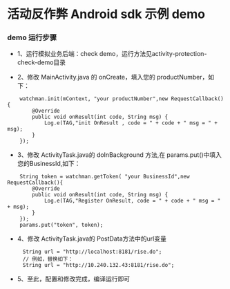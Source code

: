 活动反作弊 Android sdk 示例 demo
===

### demo 运行步骤

* 1、运行模拟业务后端：check demo，运行方法见activity-protection-check-demo目录

* 2、修改 MainActivity.java 的 onCreate，填入您的 productNumber，如下：
```
	watchman.init(mContext, "your productNumber",new RequestCallback(){
		@Override
		public void onResult(int code, String msg) {
			Log.e(TAG,"init OnResult , code = " + code + " msg = " + msg);
		}
	});
```	 
* 3、修改 ActivityTask.java的 doInBackground 方法,在 params.put()中填入您的BusinessId,如下：
```
	String token = watchman.getToken( "your BusinessId",new RequestCallback(){
		@Override
		public void onResult(int code, String msg) {
			Log.e(TAG,"Register OnResult, code = " + code + " msg = " + msg);
		}
	});
	params.put("token", token);
```
* 4、修改 ActivityTask.java的 PostData方法中的url变量
```
     String url = "http://localhost:8181/rise.do";
     // 例如，替换如下：
     String url = "http://10.240.132.43:8181/rise.do";
```
* 5、至此，配置和修改完成，编译运行即可
